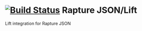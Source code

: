 [![Build Status](https://travis-ci.org/propensive/rapture-json-lift.png?branch=master)](https://travis-ci.org/propensive/rapture-json-lift)
Rapture JSON/Lift
=================

Lift integration for Rapture JSON
